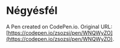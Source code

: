 # Négyésfél

A Pen created on CodePen.io. Original URL: [https://codepen.io/zsozsi/pen/WNQWyZO](https://codepen.io/zsozsi/pen/WNQWyZO).


